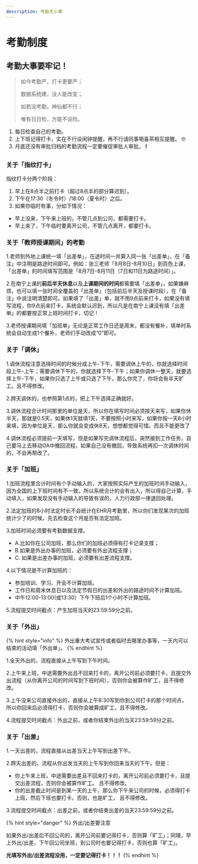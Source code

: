 ```yaml
---
description: 考勤无小事
---
```


# 考勤制度

## 考勤大事要牢记！

> 如今考勤严，打卡更要严；
>
> 数据系统建，没人能改变；
>
> 如若没考勤，神仙都不行；
>
> 唯有日日检，方能不设险。

1. 每日检查自己的考勤。
2. 上下班记得打卡，实在不行设闹钟提醒，再不行请同事喝喜茶相互提醒。 🤓
3. 月底还没有审批归档的考勤流程一定要催促审批人审批。 ❗ 

### 关于「指纹打卡」

指纹打卡分两个阶段：

1. 早上在8点半之前打卡（超过8点半的部分算迟到）。
2.  下午在17:30（冬令时）/18:00（夏令时）之后。
3. 如果你临时有事，分如下情况：

* 早上没来，下午来上班的，不管几点到公司，都需要打卡。 
* 早上来了，下午临时要离开公司，不管几点离开，都要打卡。

###  关于「教师授课期间」的考勤

1.老师到外地上课统一填「出差单」，在途时间一并算入同一张「出差单」，在「备注」中注明是路途时间即可。例如：张三老师「8月8日-8月10日」到百色上课，「出差单」的时间填写范围是「8月7日-8月11日（7日和11日为路途时间）」。

2.在南宁上课的**前后半天休息**以及**上课期间的时间**都需要填「出差单」，如果嫌麻烦，也可以填一张时间全覆盖的「出差单」（包括前后半天及授课时段），在「备注」中说注明清楚即可。如果填了「出差」单，就不用9点前来打卡，如果没有填写流程，你9点前来打卡，系统会默认迟到，所以凡是在南宁上课没有填「出差单」的都要按正常上班时间打卡，切记！

3.老师授课期间填「加班单」无论是正常工作日还是周末，都没有餐补，填单时系统会自动生成1个餐补，老师们手动改成“0”即可。

### 关于「调休」

1.调休流程注意选择时间的时候分成上午-下午，需要调休上午的，你就选择时间段上午-上午；需要调休下午的，你就选择下午-下午；如果你调休一整天，就要选择上午-下午，如果你只选了上午或只选了下午，那么你完了，你将会有半天旷工。且不得修改。 

2.跨天调休的，也参照第1点的，把上下午选择正确就好。

3.调休流程合计时间那里的单位是天，所以你在填写时间必须按天来写，如果你休半天，那就是0.5天，如果休1天就填1天，不要按照小时来写，如果你按一天8小时来填，因为单位是天，那么你就会变成休8天，想想都觉得可惜。而且不能更改了 

4.调休流程必须提前一天填写，但是如果写完调休流程后，突然接到工作任务，自己要马上去移动OA中撤回流程，如果自己没有撤回，导致系统再扣一次调休时间的，不会再帮改了。

### 关于「加班」

1.加班流程里合计时间有个手动输入的，大家按照实际产生的加班时间手动输入，因为全国的上下班时间有不一致，所以系统合计的会有出入，所以得自己计算，手动填入，如果发现没有手动输入的导致有误的，人力行政部一律退回处理。

2.法定加班的8小时法定时长不会统计在EHR月考勤里，所以你们发现某次的加班统计少了的时候，先去检查这个月是否有法定加班。

3.加班时间必须要有考勤数据支撑。

* A.比如你在公司加班，那么你们的加班必须得有打卡记录支撑； 
* B.如果是外出办事的加班，必须要有外出流程支撑； 
* C. 如果是出差办事的加班，必须要有出差流程支撑。

4.以下情况是不计算加班的： 

* 参加培训、学习、开会不计算加班。 
* 工作日和周末休息日以及法定节假日的出差和外出的路途时间不计算加班。
* 中午12:00-13:00\(或13:30）下午下班后1个小时不计算加班。

5.流程提交时间截点：产生加班当天的23:59:59分之前。

### 关于「外出」

{% hint style="info" %}
外出重大考试宣传或者临时去哪里办事等，一天内可以结束的活动填「外出单」。
{% endhint %}

1.全天外出的，流程直接从上午写到下午时间。

2.上午来上班，中途需要外出且不回来打卡的，离开公司前必须要打卡，且提交外出流程（从你离开公司的时间写到下班时间），否则你会被算作旷工，且不得修改。

3.上午没来公司直接外出的，直接从上午8:30写到你到公司打卡的那个时间点，所以你回来后必须得打卡，否则你会被算成旷工，且不得修改。 

4.流程提交时间截点：外出之前，或者你结束外出的当天23:59:59分之前。

### 关于「出差」

1.一天出差的，流程直接从出差当天上午写到出差下午。

2.跨天出差的，流程从你出发当天的上午写到你回来当天的下午。但是：

* 你上午来上班，中途需要出差且不回来打卡的，离开公司前必须要打卡，且提交出差流程，否则你会被算作旷工。 且不得修改。
* 你的出差截止时间是到某一天的上午，那么你下午来公司的时候，必须得打卡上班，然后下班也要打卡。否则，也是旷工， 且不得修改。

3.流程提交时间截点：出差之前，或者你结束出差的当天23:59:59分之前。

{% hint style="danger" %}
外出/出差要注意

如果外出/出差后不回公司的，离开公司前要记得打卡，否则算「旷工」；同理，早上外出/出差，下午回公司坐班，到公司时也要记得打卡，否则也算「旷工」。

**光填写外出/出差流程没用，一定要记得打卡！！！**
{% endhint %}

